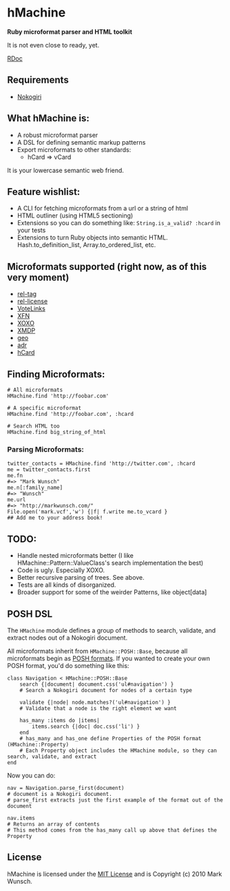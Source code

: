 # hMachine

**Ruby microformat parser and HTML toolkit**

It is not even close to ready, yet.

[RDoc](http://rdoc.info/projects/mwunsch/hmachine)

## Requirements

+ [Nokogiri](http://github.com/tenderlove/nokogiri)

## What hMachine is:

+ A robust microformat parser
+ A DSL for defining semantic markup patterns
+ Export microformats to other standards:
	+ hCard => vCard

It is your lowercase semantic web friend.

## Feature wishlist:

+ A CLI for fetching microformats from a url or a string of html
+ HTML outliner (using HTML5 sectioning)
+ Extensions so you can do something like: `String.is_a_valid? :hcard` in your tests
+ Extensions to turn Ruby objects into semantic HTML. Hash.to_definition_list, Array.to_ordered_list, etc. 

## Microformats supported (right now, as of this very moment)

+ [rel-tag](http://microformats.org/wiki/rel-tag)
+ [rel-license](http://microformats.org/wiki/rel-license)
+ [VoteLinks](http://microformats.org/wiki/vote-links)
+ [XFN](http://microformats.org/wiki/XFN)
+ [XOXO](http://microformats.org/wiki/xoxo)
+ [XMDP](http://microformats.org/wiki/XMDP)
+ [geo](http://microformats.org/wiki/geo)
+ [adr](http://microformats.org/wiki/adr)
+ [hCard](http://microformats.org/wiki/hcard)

## Finding Microformats:
	
	# All microformats
	HMachine.find 'http://foobar.com'
	
	# A specific microformat
	HMachine.find 'http://foobar.com', :hcard
	
	# Search HTML too
	HMachine.find big_string_of_html
	
### Parsing Microformats:

	twitter_contacts = HMachine.find 'http://twitter.com', :hcard
	me = twitter_contacts.first
	me.fn
	#=> "Mark Wunsch"
	me.n[:family_name]
	#=> "Wunsch"
	me.url
	#=> "http://markwunsch.com/"
	File.open('mark.vcf','w') {|f| f.write me.to_vcard }
	## Add me to your address book!
	
## TODO:

+ Handle nested microformats better (I like HMachine::Pattern::ValueClass's search implementation the best)
+ Code is ugly. Especially XOXO.
+ Better recursive parsing of trees. See above.
+ Tests are all kinds of disorganized.
+ Broader support for some of the weirder Patterns, like object[data]

## POSH DSL

The `HMachine` module defines a group of methods to search, validate, and extract nodes out of a Nokogiri document.

All microformats inherit from `HMachine::POSH::Base`, because all microformats begin as [POSH formats](http://microformats.org/wiki/posh). If you wanted to create your own POSH format, you'd do something like this:

	class Navigation < HMachine::POSH::Base
		search {|document| document.css('ul#navigation') }
		# Search a Nokogiri document for nodes of a certain type
		
		validate {|node| node.matches?('ul#navigation') }
		# Validate that a node is the right element we want
		
		has_many :items do |items|
			items.search {|doc| doc.css('li') }
		end
		# has_many and has_one define Properties of the POSH format (HMachine::Property)
		# Each Property object includes the HMachine module, so they can search, validate, and extract
	end
	
Now you can do:

	nav = Navigation.parse_first(document) 
	# document is a Nokogiri document. 
	# parse_first extracts just the first example of the format out of the document
	
	nav.items
	# Returns an array of contents
	# This method comes from the has_many call up above that defines the Property

## License

hMachine is licensed under the [MIT License](http://creativecommons.org/licenses/MIT/) and is Copyright (c) 2010 Mark Wunsch.